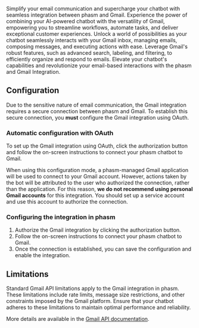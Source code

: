 Simplify your email communication and supercharge your chatbot with seamless integration between phasm and Gmail. Experience the power of combining your AI-powered chatbot with the versatility of Gmail, empowering you to streamline workflows, automate tasks, and deliver exceptional customer experiences. Unlock a world of possibilities as your chatbot seamlessly interacts with your Gmail inbox, managing emails, composing messages, and executing actions with ease. Leverage Gmail's robust features, such as advanced search, labeling, and filtering, to efficiently organize and respond to emails. Elevate your chatbot's capabilities and revolutionize your email-based interactions with the phasm and Gmail Integration.

## Configuration

Due to the sensitive nature of email communication, the Gmail integration requires a secure connection between phasm and Gmail. To establish this secure connection, you **must** configure the Gmail integration using OAuth.

### Automatic configuration with OAuth

To set up the Gmail integration using OAuth, click the authorization button and follow the on-screen instructions to connect your phasm chatbot to Gmail.

When using this configuration mode, a phasm-managed Gmail application will be used to connect to your Gmail account. However, actions taken by the bot will be attributed to the user who authorized the connection, rather than the application. For this reason, **we do not recommend using personal Gmail accounts** for this integration. You should set up a service account and use this account to authorize the connection.

### Configuring the integration in phasm

1. Authorize the Gmail integration by clicking the authorization button.
2. Follow the on-screen instructions to connect your phasm chatbot to Gmail.
3. Once the connection is established, you can save the configuration and enable the integration.

## Limitations

Standard Gmail API limitations apply to the Gmail integration in phasm. These limitations include rate limits, message size restrictions, and other constraints imposed by the Gmail platform. Ensure that your chatbot adheres to these limitations to maintain optimal performance and reliability.

More details are available in the [Gmail API documentation](https://developers.google.com/gmail/api/reference/quota).
